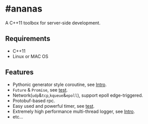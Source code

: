 #ananas
=========

A C++11 toolbox for server-side development.

## Requirements
* C++11
* Linux or MAC OS

## Features
* Pythonic generator style coroutine, see [Intro](coroutine/README.md).
* `Future` & `Promise`, see [test](tests/test_future/).
* Network(`udp`&`tcp`,`kqueue`&`epoll`), support epoll edge-triggered.
* Protobuf-based rpc.
* Easy used and powerful timer, see [test](tests/test_timer/).
* Extremely high performance multi-thread logger, see [Intro](net/log/README.md).
* etc...

